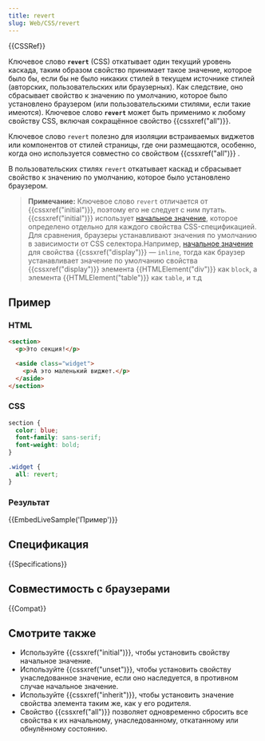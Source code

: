 ```yaml
---
title: revert
slug: Web/CSS/revert
---
```


{{CSSRef}}

Ключевое слово **`revert`** (CSS) откатывает один текущий уровень каскада, таким образом свойство принимает такое значение, которое было бы, если бы не было никаких стилей в текущем источнике стилей (авторских, пользовательских или браузерных). Как следствие, оно сбрасывает свойство к значению по умолчанию, которое было установлено браузером (или пользовательскими стилями, если такие имеются). Ключевое слово **`revert`** может быть применимо к любому свойству CSS, включая сокращённое свойство {{cssxref("all")}}.

Ключевое слово `revert` полезно для изоляции встраиваемых виджетов или компонентов от стилей страницы, где они размещаются, особенно, когда оно используется совместно со свойством {{cssxref("all")}} .

В пользовательских стилях `revert` откатывает каскад и сбрасывает свойство к значению по умолчанию, которое было установлено браузером.

> **Примечание:** Ключевое слово `revert` отличается от {{cssxref("initial")}}, поэтому его не следует с ним путать. {{cssxref("initial")}} использует [начальное значение](/ru/docs/Web/CSS/initial_value), которое определено отдельно для каждого свойства CSS-спецификацией. Для сравнения, браузеры устанавливают значения по умолчанию в зависимости от CSS селектора.Например, [начальное значение](/ru/docs/Web/CSS/initial_value) для свойства {{cssxref("display")}} — `inline`, тогда как браузер устанавливает значение по умолчанию свойства {{cssxref("display")}} элемента {{HTMLElement("div")}} как `block`, а элемента {{HTMLElement("table")}} как `table`, и т.д

## Пример

### HTML

```html
<section>
  <p>Это секция!</p>

  <aside class="widget">
    <p>А это маленький виджет.</p>
  </aside>
</section>
```

### CSS

```css
section {
  color: blue;
  font-family: sans-serif;
  font-weight: bold;
}

.widget {
  all: revert;
}
```

### Результат

{{EmbedLiveSample('Пример')}}

## Спецификация

{{Specifications}}

## Совместимость с браузерами

{{Compat}}

## Смотрите также

- Используйте {{cssxref("initial")}}, чтобы установить свойству начальное значение.
- Используйте {{cssxref("unset")}}, чтобы установить свойству унаследованное значение, если оно наследуется, в противном случае начальное значение.
- Используйте {{cssxref("inherit")}}, чтобы установить значение свойства элемента таким же, как у его родителя.
- Свойство {{cssxref("all")}} позволяет одновременно сбросить все свойства к их начальному, унаследованному, откатанному или обнулённому состоянию.
